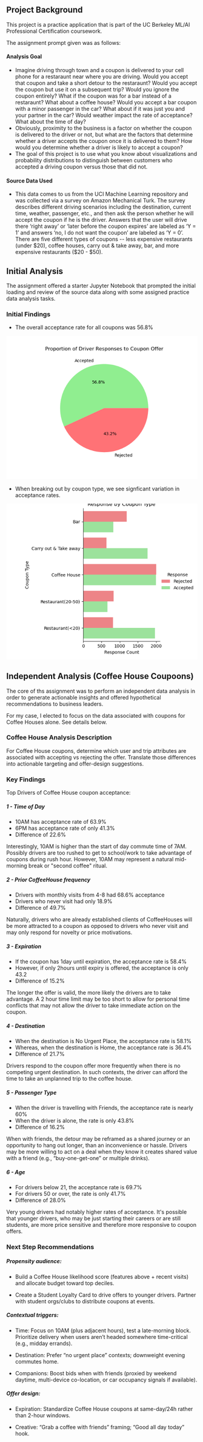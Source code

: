 
## Project Background

This project is a practice application that is part of the UC Berkeley ML/AI Professional Certification coursework.

The assignment prompt given was as follows:

#### Analysis Goal

* Imagine driving through town and a coupon is delivered to your cell phone for a restaraunt near where you are driving. Would you accept that coupon and take a short detour to the restaraunt? Would you accept the coupon but use it on a subsequent trip? Would you ignore the coupon entirely? What if the coupon was for a bar instead of a restaraunt? What about a coffee house? Would you accept a bar coupon with a minor passenger in the car? What about if it was just you and your partner in the car? Would weather impact the rate of acceptance? What about the time of day?
* Obviously, proximity to the business is a factor on whether the coupon is delivered to the driver or not, but what are the factors that determine whether a driver accepts the coupon once it is delivered to them? How would you determine whether a driver is likely to accept a coupon?
* The goal of this project is to use what you know about visualizations and probability distributions to distinguish between customers who accepted a driving coupon versus those that did not.

#### Source Data Used

* This data comes to us from the UCI Machine Learning repository and was collected via a survey on Amazon Mechanical Turk. The survey describes different driving scenarios including the destination, current time, weather, passenger, etc., and then ask the person whether he will accept the coupon if he is the driver. Answers that the user will drive there ‘right away’ or ‘later before the coupon expires’ are labeled as ‘Y = 1’ and answers ‘no, I do not want the coupon’ are labeled as ‘Y = 0’. There are five different types of coupons -- less expensive restaurants (under $20), coffee houses, carry out & take away, bar, and more expensive restaurants ($20 - $50).

## Initial Analysis

The assignment offered a starter Jupyter Notebook that prompted the initial loading and review of the source data along with some assigned practice data analysis tasks.

### Initial Findings 

* The overall acceptance rate for all coupons was 56.8%
  
<img src="/images/pie_allcoupons.png">

* When breaking out by coupon type, we see signficant variation in acceptance rates.

<img src="/images/bar_allcoupons.png">


## Independent Analysis (Coffee House Coupoons)

The core of ths assignment was to perform an independent data analysis in order to generate actionable insights and offered hypothetical recommendations to business leaders.

For my case, I elected to focus on the data associated with coupons for Coffee Houses alone.  See details below.

### Coffee House Analysis Description

For Coffee House coupons, determine which user and trip attributes are associated with accepting vs rejecting the offer.  Translate those differences into actionable targeting and offer-design suggestions.

### Key Findings 

Top Drivers of Coffee House coupon acceptance:

##### 1 - Time of Day

* 10AM has acceptance rate of 63.9%
* 6PM has acceptance rate of only 41.3%
* Difference of 22.6%

Interestingly, 10AM is higher than the start of day commute time of 7AM. Possibly drivers are too rushed to get to school/work to take advantage of coupons during rush hour. However, 10AM may represent a natural mid-morning break or "second coffee" ritual.  

##### 2 - Prior CoffeeHouse frequency

* Drivers with monthly visits from 4-8 had 68.6% acceptance
* Drivers who never visit had only 18.9%
* Difference of 49.7%

Naturally, drivers who are already established clients of CoffeeHouses will be more attracted to a coupon as opposed to drivers who never visit and may only respond for novelty or price motivations.

##### 3 - Expiration

* If the coupon has 1day until expiration, the acceptance rate is 58.4%
* However, if only 2hours until expiry is offered, the acceptance is only 43.2
* Difference of 15.2%

The longer the offer is valid, the more likely the drivers are to take advantage.  A 2 hour time limit may be too short to allow for personal time conflicts that may not allow the driver to take immediate action on the coupon. 

##### 4 - Destination

* When the destination is No Urgent Place, the acceptance rate is 58.1%
* Whereas, when the destination is Home, the acceptance rate is 36.4%
* Difference of 21.7%

Drivers respond to the coupon offer more frequently when there is no competing urgent destination.  In such contexts, the driver can afford the time to take an unplanned trip to the coffee house.

##### 5 - Passenger Type

* When the driver is travelling with Friends, the acceptance rate is nearly 60%
* When the driver is alone, the rate is only 43.8%
* Difference of 16.2%

When with friends, the detour may be reframed as a shared journey or an opportunity to hang out longer, than an inconvenience or hassle.  Drivers may be more willing to act on a deal when they know it creates shared value with a friend (e.g., “buy-one-get-one” or multiple drinks).

##### 6 - Age

* For drivers below 21, the acceptance rate is 69.7%
* For drivers 50 or over, the rate is only 41.7%
* Difference of 28.0%

Very young drivers had notably higher rates of acceptance.  It's possible that younger drivers, who may be just starting their careers or are still students, are more price sensitive and therefore more responsive to coupon offers.

### Next Step Recommendations

##### Propensity audience: 

* Build a Coffee House likelihood score (features above + recent visits) and allocate budget toward top deciles.

* Create a Student Loyalty Card to drive offers to younger drivers. Partner with student orgs/clubs to distribute coupons at events.

##### Contextual triggers:

* Time: Focus on 10AM (plus adjacent hours), test a late-morning block. Prioritize delivery when users aren’t headed somewhere time-critical (e.g., midday errands).

* Destination: Prefer “no urgent place” contexts; downweight evening commutes home. 

* Companions: Boost bids when with friends (proxied by weekend daytime, multi-device co-location, or car occupancy signals if available).

##### Offer design:

* Expiration: Standardize Coffee House coupons at same-day/24h rather than 2-hour windows.

* Creative: “Grab a coffee with friends” framing; “Good all day today” hook.

